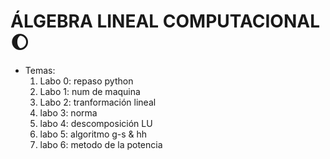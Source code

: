# ÁLGEBRA LINEAL COMPUTACIONAL :waxing_gibbous_moon:

* Temas:
  1. Labo 0: repaso python
  2. Labo 1: num de maquina
  3. Labo 2: tranformación lineal
  4. labo 3: norma
  5. labo 4: descomposición LU
  6. labo 5: algoritmo g-s & hh
  7. labo 6: metodo de la potencia
     
